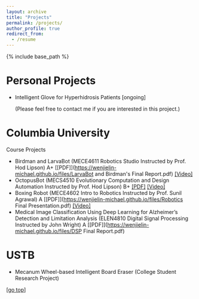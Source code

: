 ```yaml
---
layout: archive
title: "Projects"
permalink: /projects/
author_profile: true
redirect_from:
  - /resume
---
```


{% include base_path %}

Personal Projects
======
* Intelligent Glove for Hyperhidrosis Patients
  [ongoing] 

  (Please feel free to contact me if you are interested in this project.)

Columbia University
======
Course Projects
* Birdman and LarvaBot (MECE4611 Robotics Studio Instructed by Prof. Hod Lipson) A+ [[PDF]](https://wenjielin-michael.github.io/files/LarvaBot and Birdman's Final Report.pdf)  [[Video]](https://youtu.be/3n6W_W2n-a4)
* OctopusBot (MECS4510 Evolutionary Computation and Design Automation Instructed by Prof. Hod Lipson) B+ [[PDF]](https://wenjielin-michael.github.io/files/EA_Final_Presentation.pdf)  [[Video]](https://youtu.be/fQaXNtJtZL8)
* Boxing Robot (MECE4602 Intro to Robotics Instructed by Prof. Sunil Agrawal) A [[PDF]](https://wenjielin-michael.github.io/files/Robotics Final Presentation.pdf)  [[Video]](https://youtu.be/qqrvr_oKVTg)
* Medical Image Classification Using Deep Learning for Alzheimer’s Detection and Limitation Analysis (ELEN4810 Digital Signal Processing Instructed by John Wright) A [[PDF]](https://wenjielin-michael.github.io/files/DSP Final Report.pdf)


USTB
======
* Mecanum Wheel-based Intelligent Board Eraser (College Student Research Project)

[[go top](https://wenjielin-michael.github.io/projects/)]  